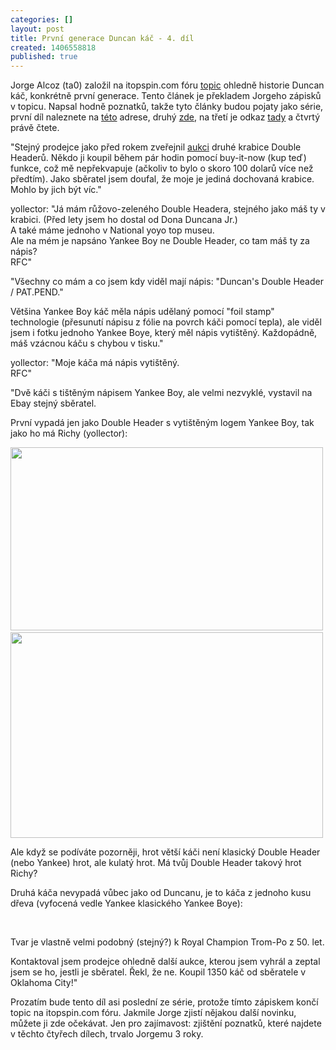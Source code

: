 ```yaml
---
categories: []
layout: post
title: První generace Duncan káč - 4. díl
created: 1406558818
published: true
---
```

<p>Jorge Alcoz (ta0) založil na itopspin.com fóru <a href="http://www.ta0.com/forum/index.php?topic=1332.0" target="_blank">topic</a> ohledně historie Duncan káč, konkrétně první generace. Tento článek je překladem Jorgeho zápisků v topicu. Napsal hodně poznatků, takže tyto články budou pojaty jako série, první díl naleznete na <a href="//spintop.cz/prvn-generace-duncan-k-1-dl/">této</a> adrese, druhý <a href="//spintop.cz/prvn-generace-duncan-k-2-dl/">zde</a>, na třetí je odkaz <a href="//spintop.cz/prvn-generace-duncan-k-3-dl/">tady</a>&nbsp;a čtvrtý právě čtete.</p>

<p>"Stejný prodejce jako před rokem zveřejnil <a href="http://www.ebay.com/itm/271392414525?&amp;orig_cvip=true">aukci</a> druhé krabice Double Headerů. Někdo ji koupil během pár hodin pomocí buy-it-now (kup teď) funkce, což mě nepřekvapuje (ačkoliv to bylo o skoro 100 dolarů více než předtím). Jako sběratel jsem doufal, že moje je jediná dochovaná krabice. Mohlo by jich být víc."</p>

<p>yollector: "Já mám růžovo-zeleného Double Headera, stejného jako máš ty v krabici. (Před lety jsem ho dostal od Dona Duncana Jr.)<br />
A také máme jednoho v National yoyo top museu.<br />
Ale na mém je napsáno Yankee Boy ne Double Header, co tam máš ty za nápis?<br />
RFC"</p>

<p>"Všechny co mám a co jsem kdy viděl mají nápis: "Duncan's Double Header / PAT.PEND."</p>

<p>Většina Yankee Boy káč měla nápis udělaný pomocí "foil stamp" technologie (přesunutí nápisu z fólie na povrch káči pomocí tepla), ale viděl jsem i fotku jednoho Yankee Boye, který měl nápis vytištěný. Každopádně, máš vzácnou káču s chybou v tisku."</p>

<p>yollector: "Moje káča má nápis vytištěný.<br />
RFC"</p>

<p>"Dvě káči s tištěným nápisem Yankee Boy, ale velmi nezvyklé, vystavil na Ebay stejný sběratel.</p>

<p>První vypadá jen jako Double Header s vytištěným logem Yankee Boy, tak jako ho má Richy (yollector):</p>

<p><img alt="" src="http://ta0.com/museum/images/Duncan/Yankee-boy_twin_1.jpg" style="width: 500px; height: 293px;" />&nbsp;<img alt="" src="http://ta0.com/museum/images/Duncan/Yankee-boy_twin_2.jpg" style="width: 500px; height: 329px;" /></p>

<p>Ale když se podíváte pozorněji, hrot větší káči není klasický Double Header (nebo Yankee) hrot, ale kulatý hrot. Má tvůj Double Header takový hrot Richy?</p>

<p>Druhá káča nevypadá vůbec jako od Duncanu, je to káča z jednoho kusu dřeva (vyfocená vedle Yankee klasického Yankee Boye):</p>

<p><img alt="" src="http://ta0.com/museum/images/Duncan/Yankee-boy_wood-tip_1.jpg" />&nbsp;<img alt="" src="http://ta0.com/museum/images/Duncan/Yankee-boy_wood-tip_2.jpg" /></p>

<p>Tvar je vlastně velmi podobný (stejný?) k Royal Champion Trom-Po z 50. let.</p>

<p>Kontaktoval jsem prodejce ohledně další aukce, kterou jsem vyhrál a zeptal jsem se ho, jestli je sběratel. Řekl, že ne. Koupil 1350 káč od sběratele v Oklahoma City!"</p>

<p>Prozatím bude tento díl asi poslední ze série, protože tímto zápiskem končí topic na itopspin.com fóru. Jakmile Jorge zjistí nějakou další novinku, můžete ji zde očekávat. Jen pro zajímavost: zjištění poznatků, které najdete v těchto čtyřech dílech, trvalo Jorgemu 3 roky.</p>
